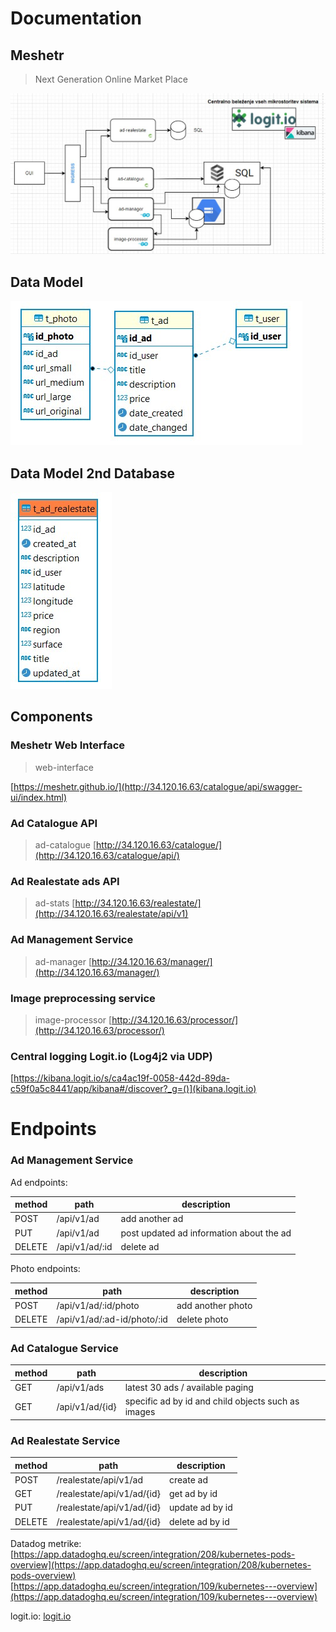 # Documentation
 
## Meshetr

> Next Generation Online Market Place

![Data Model](pics/diagram2.jpg)

## Data Model

![Data Model](pics/data-model_v01.jpg)

## Data Model 2nd Database

![Data Model](pics/data-model-db2.jpg)



## Components

### Meshetr Web Interface
> web-interface

[https://meshetr.github.io/](http://34.120.16.63/catalogue/api/swagger-ui/index.html)

### Ad Catalogue API
> ad-catalogue
[http://34.120.16.63/catalogue/](http://34.120.16.63/catalogue/api/)

### Ad Realestate ads API
> ad-stats
[http://34.120.16.63/realestate/](http://34.120.16.63/realestate/api/v1)

### Ad Management Service
> ad-manager
[http://34.120.16.63/manager/](http://34.120.16.63/manager/)

### Image preprocessing service
> image-processor
[http://34.120.16.63/processor/](http://34.120.16.63/processor/)


### Central logging Logit.io (Log4j2 via UDP)
[https://kibana.logit.io/s/ca4ac19f-0058-442d-89da-c59f0a5c8441/app/kibana#/discover?_g=()](kibana.logit.io)



# Endpoints

### Ad Management Service

Ad endpoints:

| method | path           | description                             |
|--------|----------------|------------------------------------------|
| POST   | /api/v1/ad     | add another ad                           |
| PUT    | /api/v1/ad     | post updated ad information about the ad |
| DELETE | /api/v1/ad/:id | delete ad                                |

Photo endpoints:

| method | path                        | description      |
|--------|-----------------------------|-------------------|
| POST   | /api/v1/ad/:id/photo        | add another photo |
| DELETE | /api/v1/ad/:ad-id/photo/:id | delete photo      |


### Ad Catalogue Service


| method | path            | description                                        |
|--------|-----------------|----------------------------------------------------|
| GET   | /api/v1/ads      | latest 30 ads / available paging                   |
| GET    | /api/v1/ad/{id} | specific ad by id and child objects such as images |

### Ad Realestate Service


| method | path                       | description                                        |
|--------|----------------------------|----------------------------------------------------|
| POST   | /realestate/api/v1/ad      | create ad                                          |
| GET    | /realestate/api/v1/ad/{id} | get ad by id                                       |
| PUT    | /realestate/api/v1/ad/{id} | update ad by id                                    |
| DELETE | /realestate/api/v1/ad/{id} | delete ad by id                                    |

Datadog metrike:
[https://app.datadoghq.eu/screen/integration/208/kubernetes-pods-overview](https://app.datadoghq.eu/screen/integration/208/kubernetes-pods-overview)
[https://app.datadoghq.eu/screen/integration/109/kubernetes---overview](https://app.datadoghq.eu/screen/integration/109/kubernetes---overview)

logit.io:
[logit.io](https://kibana.logit.io/s/d947fd5d-ee00-40b9-9d3c-24139e66d90c/app/kibana?#/discover?_g=(filters:!(),refreshInterval:(pause:!t,value:0),time:(from:now-15m,to:now))&_a=(columns:!(kubernetes.labels.app,message,level),filters:!(),index:'8ac115c0-aac1-11e8-88ea-0383c11b333a',interval:auto,query:(language:kuery,query:'kubernetes.container.image:meshetr*'),sort:!()))